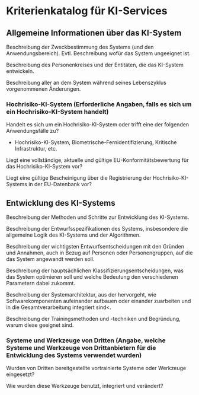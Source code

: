 # Kriterienkatalog für KI-Services

## Allgemeine Informationen über das KI-System

Beschreibung der Zweckbestimmung des Systems (und den Anwendungsbereich). Evtl. Beschreibung wofür das System ungeeignet ist.

Beschreibung des Personenkreises und der Entitäten, die das KI-System entwickeln.

Beschreibung aller an dem System während seines Lebenszyklus vorgenommenen Änderungen.

### Hochrisiko-KI-System (Erforderliche Angaben, falls es sich um ein Hochrisiko-KI-System handelt)

Handelt es sich um ein Hochrisiko-KI-System oder trifft eine der folgenden Anwendungsfälle zu?
- Hochrisiko-KI-System, Biometrische-Fernidentifizierung, Kritische Infrastruktur, etc.

Liegt eine vollständige, aktuelle und gültige EU-Konformitätsbewertung für das Hochrisiko-KI-System vor?

Liegt eine gültige Bescheinigung über die Registrierung der Hochrisiko-KI-Systems in der EU-Datenbank vor?

## Entwicklung des KI-Systems

Beschreibung der Methoden und Schritte zur Entwicklung des KI-Systems.

Beschreibung der Entwurfsspezifikationen des Systems, insbesondere die allgemeine Logik des KI-Systems und der Algorithmen.

Beschreibung der wichtigsten Entwurfsentscheidungen mit den Gründen und Annahmen, auch in Bezug auf Personen oder Personengruppen, auf die das System angewandt werden soll.

Beschreibung der hauptsächlichen Klassifizierungsentscheidungen, was das System optimieren soll und welche Bedeutung den verschiedenen Parametern dabei zukommt.

Beschreibung der Systemarchitektur, aus der hervorgeht, wie Softwarekomponenten aufeinander aufbauen oder einander zuarbeiten und in die Gesamtverarbeitung integriert sind<.

Beschreibung der Trainingsmethoden und -techniken und Begründung, warum diese geeignet sind.

### Systeme und Werkzeuge von Dritten (Angabe, welche Systeme und Werkzeuge von Drittanbietern für die Entwicklung des Systems verwendet wurden)

Wurden von Dritten bereitgestellte vortrainierte Systeme oder Werkzeuge eingesetzt?

Wie wurden diese Werkzeuge benutzt, integriert und verändert?

